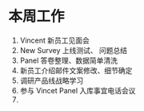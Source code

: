 本周工作
==
1. Vincent 新员工见面会
2. New Survey 上线测试、 问题总结
3. Panel 答卷整理、数据简单清洗
4. 新员工介绍邮件文案修改、细节确定
5. 调研产品线战略学习
6. 参与 Vincet Panel 入库事宜电话会议
7. 
